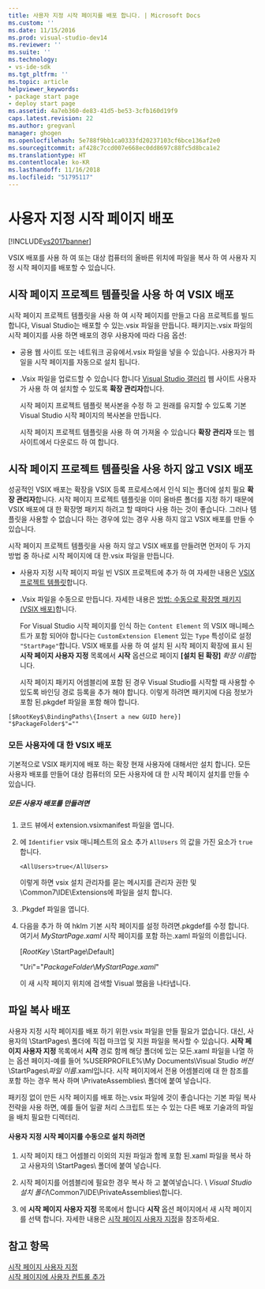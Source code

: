 ```yaml
---
title: 사용자 지정 시작 페이지를 배포 합니다. | Microsoft Docs
ms.custom: ''
ms.date: 11/15/2016
ms.prod: visual-studio-dev14
ms.reviewer: ''
ms.suite: ''
ms.technology:
- vs-ide-sdk
ms.tgt_pltfrm: ''
ms.topic: article
helpviewer_keywords:
- package start page
- deploy start page
ms.assetid: 4a7eb360-de83-41d5-be53-3cfb160d19f9
caps.latest.revision: 22
ms.author: gregvanl
manager: ghogen
ms.openlocfilehash: 5e788f9bb1ca0333fd20237103cf6bce136af2e0
ms.sourcegitcommit: af428c7ccd007e668ec0dd8697c88fc5d8bca1e2
ms.translationtype: HT
ms.contentlocale: ko-KR
ms.lasthandoff: 11/16/2018
ms.locfileid: "51795117"
---
```

# <a name="deploying-custom-start-pages"></a>사용자 지정 시작 페이지 배포
[!INCLUDE[vs2017banner](../includes/vs2017banner.md)]

VSIX 배포를 사용 하 여 또는 대상 컴퓨터의 올바른 위치에 파일을 복사 하 여 사용자 지정 시작 페이지를 배포할 수 있습니다.  
  
## <a name="vsix-deployment-by-using-the-start-page-project-template"></a>시작 페이지 프로젝트 템플릿을 사용 하 여 VSIX 배포  
 시작 페이지 프로젝트 템플릿을 사용 하 여 시작 페이지를 만들고 다음 프로젝트를 빌드합니다, Visual Studio는 배포할 수 있는.vsix 파일을 만듭니다. 패키지는.vsix 파일의 시작 페이지를 사용 하면 배포의 경우 사용자에 따라 다음 옵션:  
  
- 공용 웹 사이트 또는 네트워크 공유에서.vsix 파일을 넣을 수 있습니다. 사용자가 파일을 시작 페이지를 자동으로 설치 됩니다.  
  
- .Vsix 파일을 업로드할 수 있습니다 합니다 [Visual Studio 갤러리](http://go.microsoft.com/fwlink/?LinkID=123847) 웹 사이트 사용자가 사용 하 여 설치할 수 있도록 **확장 관리자**합니다.  
  
  시작 페이지 프로젝트 템플릿 복사본을 수정 하 고 원래를 유지할 수 있도록 기본 Visual Studio 시작 페이지의 복사본을 만듭니다.  
  
  시작 페이지 프로젝트 템플릿을 사용 하 여 가져올 수 있습니다 **확장 관리자** 또는 웹 사이트에서 다운로드 하 여 합니다.  
  
## <a name="vsix-deployment-without-using-the-start-page-project-template"></a>시작 페이지 프로젝트 템플릿을 사용 하지 않고 VSIX 배포  
 성공적인 VSIX 배포는 확장을 VSIX 등록 프로세스에서 인식 되는 폴더에 설치 필요 **확장 관리자**합니다. 시작 페이지 프로젝트 템플릿을 이미 올바른 폴더를 지정 하기 때문에 VSIX 배포에 대 한 확장명 패키지 하려고 할 때마다 사용 하는 것이 좋습니다. 그러나 템플릿을 사용할 수 없습니다 하는 경우에 있는 경우 사용 하지 않고 VSIX 배포를 만들 수 있습니다.  
  
 시작 페이지 프로젝트 템플릿을 사용 하지 않고 VSIX 배포를 만들려면 먼저이 두 가지 방법 중 하나로 시작 페이지에 대 한.vsix 파일을 만듭니다.  
  
- 사용자 지정 시작 페이지 파일 빈 VSIX 프로젝트에 추가 하 여 자세한 내용은 [VSIX 프로젝트 템플릿](../extensibility/vsix-project-template.md)합니다.  
  
- .Vsix 파일을 수동으로 만듭니다. 자세한 내용은 [방법: 수동으로 확장명 패키지 (VSIX 배포)](../misc/how-to-manually-package-an-extension-vsix-deployment.md)합니다.  
  
  For Visual Studio 시작 페이지를 인식 하는 `Content Element` 의 VSIX 매니페스트가 포함 되어야 합니다는 `CustomExtension Element` 있는 `Type` 특성이로 설정 `"StartPage"`합니다. VSIX 배포를 사용 하 여 설치 된 시작 페이지 확장에 표시 된 **시작 페이지 사용자 지정** 목록에서 **시작** 옵션으로 페이지 **[설치 된 확장]** *확장 이름*합니다.  
  
  시작 페이지 패키지 어셈블리에 포함 된 경우 Visual Studio를 시작할 때 사용할 수 있도록 바인딩 경로 등록을 추가 해야 합니다. 이렇게 하려면 패키지에 다음 정보가 포함 된.pkgdef 파일을 포함 해야 합니다.  
  
```  
[$RootKey$\BindingPaths\{Insert a new GUID here}]  
"$PackageFolder$"=""  
```  
  
### <a name="vsix-deployment-for-all-users"></a>모든 사용자에 대 한 VSIX 배포  
 기본적으로 VSIX 패키지에 배포 하는 확장 현재 사용자에 대해서만 설치 합니다. 모든 사용자 배포를 만들어 대상 컴퓨터의 모든 사용자에 대 한 시작 페이지 설치를 만들 수 있습니다.  
  
##### <a name="to-create-an-all-users-deployment"></a>모든 사용자 배포를 만들려면  
  
1.  코드 뷰에서 extension.vsixmanifest 파일을 엽니다.  
  
2.  에 `Identifier` vsix 매니페스트의 요소 추가 `AllUsers` 의 값을 가진 요소가 `true`합니다.  
  
    ```  
    <AllUsers>true</AllUsers>  
    ```  
  
     이렇게 하면 vsix 설치 관리자를 묻는 메시지를 관리자 권한 및 \Common7\IDE\Extensions에 파일을 설치 합니다.  
  
3.  .Pkgdef 파일을 엽니다.  
  
4.  다음을 추가 하 여 hklm 기본 시작 페이지를 설정 하려면.pkgdef를 수정 합니다. 여기서 *MyStartPage.xaml* 시작 페이지를 포함 하는.xaml 파일의 이름입니다.  
  
     [$RootKey$ \StartPage\Default]  
  
     "Uri"="$PackageFolder$\\*MyStartPage.xaml*"  
  
     이 새 시작 페이지 위치에 검색할 Visual 했음을 나타냅니다.  
  
## <a name="file-copy-deployment"></a>파일 복사 배포  
 사용자 지정 시작 페이지를 배포 하기 위한.vsix 파일을 만들 필요가 없습니다. 대신, 사용자의 \StartPages\ 폴더에 직접 마크업 및 지원 파일을 복사할 수 있습니다. **시작 페이지 사용자 지정** 목록에서 **시작** 경로 함께 해당 폴더에 있는 모든.xaml 파일을 나열 하는 옵션 페이지-예를 들어 %USERPROFILE%\My Documents\Visual Studio  *버전*\StartPages\\*파일 이름*.xaml입니다. 시작 페이지에서 전용 어셈블리에 대 한 참조를 포함 하는 경우 복사 하며 \PrivateAssemblies\ 폴더에 붙여 넣습니다.  
  
 패키징 없이 만든 시작 페이지를 배포 하는.vsix 파일에 것이 좋습니다는 기본 파일 복사 전략을 사용 하면, 예를 들어 일괄 처리 스크립트 또는 수 있는 다른 배포 기술과의 파일을 배치 필요한 디렉터리.  
  
#### <a name="to-manually-install-a-custom-start-page"></a>사용자 지정 시작 페이지를 수동으로 설치 하려면  
  
1.  시작 페이지 태그 어셈블리 이외의 지원 파일과 함께 포함 된.xaml 파일을 복사 하 고 사용자의 \StartPages\ 폴더에 붙여 넣습니다.  
  
2.  시작 페이지를 어셈블리에 필요한 경우 복사 하 고 붙여넣습니다. \\ *Visual Studio 설치 폴더*\Common7\IDE\PrivateAssemblies\\합니다.  
  
3.  에 **시작 페이지 사용자 지정** 목록에서 합니다 **시작** 옵션 페이지에서 새 시작 페이지를 선택 합니다. 자세한 내용은 [시작 페이지 사용자 지정](../ide/customizing-the-start-page-for-visual-studio.md)을 참조하세요.  
  
## <a name="see-also"></a>참고 항목  
 [시작 페이지 사용자 지정](../ide/customizing-the-start-page-for-visual-studio.md)   
 [시작 페이지에 사용자 컨트롤 추가](../extensibility/adding-user-control-to-the-start-page.md)

